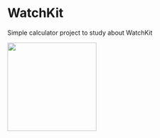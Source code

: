 # WatchKit
Simple calculator project to study about WatchKit

<p align="left">
    <img src="https://i.imgur.com/mCN1URy.png" width="200" max-width="50%" />
</p>
